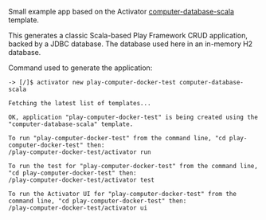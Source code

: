 Small example app based on the Activator [computer-database-scala](https://www.typesafe.com/activator/template/computer-database-scala "Activator computer database scala template") template.

This generates a classic Scala-based Play Framework CRUD application, backed by a JDBC database.
The database used here in an in-memory H2 database.

Command used to generate the application:  
```
-> [/]$ activator new play-computer-docker-test computer-database-scala

Fetching the latest list of templates...

OK, application "play-computer-docker-test" is being created using the "computer-database-scala" template.

To run "play-computer-docker-test" from the command line, "cd play-computer-docker-test" then:
/play-computer-docker-test/activator run

To run the test for "play-computer-docker-test" from the command line, "cd play-computer-docker-test" then:
/play-computer-docker-test/activator test

To run the Activator UI for "play-computer-docker-test" from the command line, "cd play-computer-docker-test" then:
/play-computer-docker-test/activator ui
```

